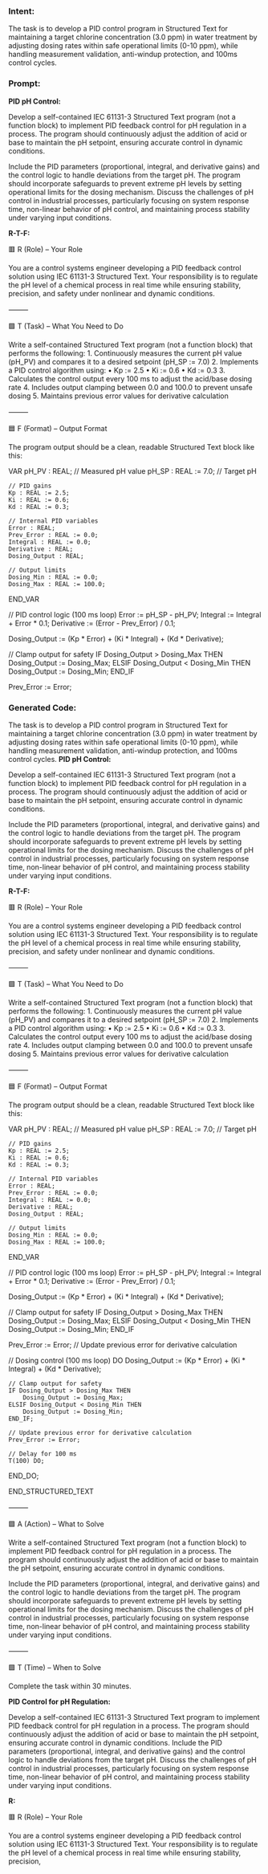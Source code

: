 ### Intent:
The task is to develop a PID control program in Structured Text for maintaining a target chlorine concentration (3.0 ppm) in water treatment by adjusting dosing rates within safe operational limits (0-10 ppm), while handling measurement validation, anti-windup protection, and 100ms control cycles.

### Prompt:
**PID pH Control:**

Develop a self-contained IEC 61131-3 Structured Text program (not a function block) to implement PID feedback control for pH regulation in a process. The program should continuously adjust the addition of acid or base to maintain the pH setpoint, ensuring accurate control in dynamic conditions.

Include the PID parameters (proportional, integral, and derivative gains) and the control logic to handle deviations from the target pH. The program should incorporate safeguards to prevent extreme pH levels by setting operational limits for the dosing mechanism. Discuss the challenges of pH control in industrial processes, particularly focusing on system response time, non-linear behavior of pH control, and maintaining process stability under varying input conditions.

**R-T-F:**

🟥 R (Role) – Your Role

You are a control systems engineer developing a PID feedback control solution using IEC 61131-3 Structured Text. Your responsibility is to regulate the pH level of a chemical process in real time while ensuring stability, precision, and safety under nonlinear and dynamic conditions.

⸻

🟩 T (Task) – What You Need to Do

Write a self-contained Structured Text program (not a function block) that performs the following:
	1.	Continuously measures the current pH value (pH_PV) and compares it to a desired setpoint (pH_SP := 7.0)
	2.	Implements a PID control algorithm using:
	•	Kp := 2.5
	•	Ki := 0.6
	•	Kd := 0.3
	3.	Calculates the control output every 100 ms to adjust the acid/base dosing rate
	4.	Includes output clamping between 0.0 and 100.0 to prevent unsafe dosing
	5.	Maintains previous error values for derivative calculation

⸻

🟦 F (Format) – Output Format

The program output should be a clean, readable Structured Text block like this:

VAR
    pH_PV : REAL;                      // Measured pH value
    pH_SP : REAL := 7.0;               // Target pH

    // PID gains
    Kp : REAL := 2.5;
    Ki : REAL := 0.6;
    Kd : REAL := 0.3;

    // Internal PID variables
    Error : REAL;
    Prev_Error : REAL := 0.0;
    Integral : REAL := 0.0;
    Derivative : REAL;
    Dosing_Output : REAL;

    // Output limits
    Dosing_Min : REAL := 0.0;
    Dosing_Max : REAL := 100.0;
END_VAR

// PID control logic (100 ms loop)
Error := pH_SP - pH_PV;
Integral := Integral + Error * 0.1;
Derivative := (Error - Prev_Error) / 0.1;

Dosing_Output := (Kp * Error) + (Ki * Integral) + (Kd * Derivative);

// Clamp output for safety
IF Dosing_Output > Dosing_Max THEN
    Dosing_Output := Dosing_Max;
ELSIF Dosing_Output < Dosing_Min THEN
    Dosing_Output := Dosing_Min;
END_IF

Prev_Error := Error;

### Generated Code:
The task is to develop a PID control program in Structured Text for maintaining a target chlorine concentration (3.0 ppm) in water treatment by adjusting dosing rates within safe operational limits (0-10 ppm), while handling measurement validation, anti-windup protection, and 100ms control cycles.
**PID pH Control:**

Develop a self-contained IEC 61131-3 Structured Text program (not a function block) to implement PID feedback control for pH regulation in a process. The program should continuously adjust the addition of acid or base to maintain the pH setpoint, ensuring accurate control in dynamic conditions.

Include the PID parameters (proportional, integral, and derivative gains) and the control logic to handle deviations from the target pH. The program should incorporate safeguards to prevent extreme pH levels by setting operational limits for the dosing mechanism. Discuss the challenges of pH control in industrial processes, particularly focusing on system response time, non-linear behavior of pH control, and maintaining process stability under varying input conditions.

**R-T-F:**

🟥 R (Role) – Your Role

You are a control systems engineer developing a PID feedback control solution using IEC 61131-3 Structured Text. Your responsibility is to regulate the pH level of a chemical process in real time while ensuring stability, precision, and safety under nonlinear and dynamic conditions.

⸻

🟩 T (Task) – What You Need to Do

Write a self-contained Structured Text program (not a function block) that performs the following:
	1.	Continuously measures the current pH value (pH_PV) and compares it to a desired setpoint (pH_SP := 7.0)
	2.	Implements a PID control algorithm using:
	•	Kp := 2.5
	•	Ki := 0.6
	•	Kd := 0.3
	3.	Calculates the control output every 100 ms to adjust the acid/base dosing rate
	4.	Includes output clamping between 0.0 and 100.0 to prevent unsafe dosing
	5.	Maintains previous error values for derivative calculation

⸻

🟦 F (Format) – Output Format

The program output should be a clean, readable Structured Text block like this:

VAR
    pH_PV : REAL;                      // Measured pH value
    pH_SP : REAL := 7.0;               // Target pH

    // PID gains
    Kp : REAL := 2.5;
    Ki : REAL := 0.6;
    Kd : REAL := 0.3;

    // Internal PID variables
    Error : REAL;
    Prev_Error : REAL := 0.0;
    Integral : REAL := 0.0;
    Derivative : REAL;
    Dosing_Output : REAL;

    // Output limits
    Dosing_Min : REAL := 0.0;
    Dosing_Max : REAL := 100.0;
END_VAR

// PID control logic (100 ms loop)
Error := pH_SP - pH_PV;
Integral := Integral + Error * 0.1;
Derivative := (Error - Prev_Error) / 0.1;

Dosing_Output := (Kp * Error) + (Ki * Integral) + (Kd * Derivative);

// Clamp output for safety
IF Dosing_Output > Dosing_Max THEN
    Dosing_Output := Dosing_Max;
ELSIF Dosing_Output < Dosing_Min THEN
    Dosing_Output := Dosing_Min;
END_IF

Prev_Error := Error; // Update previous error for derivative calculation

// Dosing control (100 ms loop)
DO
    Dosing_Output := (Kp * Error) + (Ki * Integral) + (Kd * Derivative);

    // Clamp output for safety
    IF Dosing_Output > Dosing_Max THEN
        Dosing_Output := Dosing_Max;
    ELSIF Dosing_Output < Dosing_Min THEN
        Dosing_Output := Dosing_Min;
    END_IF;

    // Update previous error for derivative calculation
    Prev_Error := Error;

    // Delay for 100 ms
    T(100) DO;
END_DO;

END_STRUCTURED_TEXT

⸻

🟪 A (Action) – What to Solve

Write a self-contained Structured Text program (not a function block) to implement PID feedback control for pH regulation in a process. The program should continuously adjust the addition of acid or base to maintain the pH setpoint, ensuring accurate control in dynamic conditions.

Include the PID parameters (proportional, integral, and derivative gains) and the control logic to handle deviations from the target pH. The program should incorporate safeguards to prevent extreme pH levels by setting operational limits for the dosing mechanism. Discuss the challenges of pH control in industrial processes, particularly focusing on system response time, non-linear behavior of pH control, and maintaining process stability under varying input conditions.

⸻

🟩 T (Time) – When to Solve

Complete the task within 30 minutes.

**PID Control for pH Regulation:**

Develop a self-contained IEC 61131-3 Structured Text program to implement PID feedback control for pH regulation in a process. The program should continuously adjust the addition of acid or base to maintain the pH setpoint, ensuring accurate control in dynamic conditions. Include the PID parameters (proportional, integral, and derivative gains) and the control logic to handle deviations from the target pH. Discuss the challenges of pH control in industrial processes, particularly focusing on system response time, non-linear behavior of pH control, and maintaining process stability under varying input conditions.

**R:**

🟥 R (Role) – Your Role

You are a control systems engineer developing a PID feedback control solution using IEC 61131-3 Structured Text. Your responsibility is to regulate the pH level of a chemical process in real time while ensuring stability, precision,
